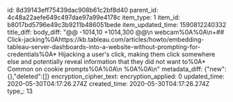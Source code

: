id: 8d39143eff75439dac908b61c2bf8d40
parent_id: 4c48a22aefe649c497dae97a99e4178c
item_type: 1
item_id: b8017bd5796e49c3b9211b486051bede
item_updated_time: 1590812240332
title_diff: 
body_diff: "@@ -1014,10 +1014,300 @@\n webcam%0A%0A\n+## Click-jacking%0Ahttps://kb.tableau.com/articles/howto/embedding-tableau-server-dashboards-into-a-website-without-prompting-for-credentials%0A* Hijacking a user's click, making them click somewhere else and potentially reveal information that they did not want to%0A* Common on cookie prompts%0A%0A\n %0A%0A\n"
metadata_diff: {"new":{},"deleted":[]}
encryption_cipher_text: 
encryption_applied: 0
updated_time: 2020-05-30T04:17:26.274Z
created_time: 2020-05-30T04:17:26.274Z
type_: 13